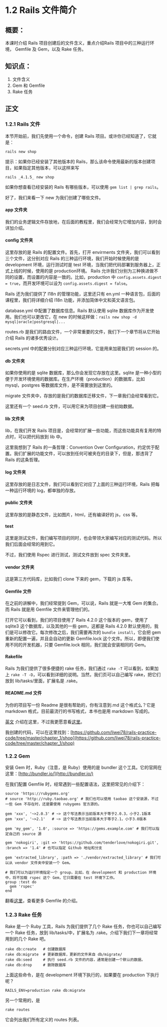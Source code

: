 # 1.2 Rails 文件简介

## 概要：

本课时介绍 Rails 项目创建后的文件含义，重点介绍Rails 项目中的三种运行环境， Gemfile 及 Gem，以及 Rake 任务。

## 知识点：

1. 文件含义
2. Gem 和 Gemfile
3. Rake 任务

## 正文

### 1.2.1 Rails 文件

本节开始前，我们先使用一个命令，创建 Rails 项目。或许你已经知道了，它就是：

```
rails new shop
```

提示：如果你已经安装了其他版本的 Rails，那么该命令使用最新的版本创建项目，如果指定其他版本，可以这样来写

```
rails _4.1.5_ new shop
```

如果你想查看已经安装的 Rails 有哪些版本，可以使用 `gem list | grep rails`。

好了，我们来看一下 new 为我们创建了哪些文件。

#### app 文件夹

我们的业务逻辑文件存放地，在后面的教程里，我们会经常为它增加内容，到时会详加介绍。

#### config 文件夹

这里存放的是 Rails 的配置文件。首先，打开 envirments 文件夹，我们可以看到三个文件，这分别对应 Rails 的三种运行环境，我们开始时候使用的是 development 环境，运行测试时是 test 环境，当我们把代码部署到服务器上，正式上线的时候，使用的是 production环境。 Rails 允许我们分别为三种换进做不同的设置，而设置的内容是一致的。比如，production 中 `config.assets.digest = true`，而开发环境可以设为 `config.assets.digest = false`。

Rails 还为我们提供了 I18n 的管理功能，这里还只有 en.yml 一种语言包，后面的课程里，我们将详细介绍 I18n 功能，并添加简体中文和英文语言包。

database.yml 中配置了数据库信息。Rails 默认使用 sqlite 数据库作为开发使用。我们也可以更改它，在 new 的时候这样做：`rails new shop -d mysql|oracle|postgresql|...`

routes.rb 是我们的路由文件，一个非常重要的文件，我们下一个章节将从它开始介绍 Rails 的诸多优秀设计。

secrets.yml 中的配置分别对应三种运行环境，它是用来加密我们的 session 的。

#### db 文件夹

如果你使用的是 sqlite 数据库，那么你会发现它存放在这里。sqlite 是一种小型的便于开发环境使用的数据库。在生产环境（production）的数据库，比如 mysql，postgres 等数据库文件，是不需要放到这里的。

migrate 文件夹中，存放的是我们的数据库迁移文件，下一章我们会经常看到它。

这里还有一个 seed.rb 文件，可以用它来为项目创建一些初始数据。

#### lib 文件夹

lib，在我们开发 Rails 项目是，会经常的扩展一些功能，而这些功能具有复用的特点时，可以把代码放到 lib 中。

这里我想到了 Rails 的一条哲理：Convention Over Configuration，约定优于配置。我们扩展的功能文件，可以放到任何可被夹在的目录下，但是，那违背了 Rails 的这条哲理。

#### log 文件夹

这里存放的是日志文件，我们可以看到它对应了上面的三种运行环境，Rails 把每一种运行环境的 log，都单独的存放。

#### public 文件夹

这里存放的是静态文件，比如图片，html，还有编译好的 js，css 等。

#### test

这里是测试文件，我们编写项目的同时，也会带领大家编写对应的测试代码。所以我们后面会经常的用到它。

不过，我们使用 Rspec 进行测试，测试文件放到 spec 文件夹里。

#### vendor 文件夹

这是第三方代码库，比如我们 clone 下来的 gem，下载的 js 库等。

#### Gemfile 文件

在之前的讲解中，我们经常提到 Gem，可以说，Rails 就是一大堆 Gem 的集合。而 Rails 就是用 Gemfile 文件来管理他们的。

打开它可以看到，我们的项目使用了 Rails 4.2.0 这个版本的 gem，使用了 sqlite3 这个数据库，以及其他的一些 gem，这都是 Rails 4.2.0 默认使用的，我们是可以修改它。每次修改之后，我们需要再次的 `bundle install`，它会把 gem 重新的配置一遍，并且会自动的更新 Gemfile.lock 这个文件。所以，即便我们使用不同的开发机器，只要 Gemfile.lock 相同，我们就会安装相同的 Gem。

#### Rakefile

Rails 为我们提供了很多便捷的 rake 任务，我们通过 `rake -T` 可以看到，如果加上 `rake -T -D`，可以看到详细的说明。当然，我们页可以自己编写 rake，把它们放到 lib/tasks/里面，扩展名是 .rake。

#### README.md 文件

为你的项目写一份 Readme 是很有帮助的，你有注意到.md 这个格式么？它是 markdown 格式，目前最流行的书写格式，本书也是用 markdown 写成的。

[英文](http://commonmark.org/) 介绍在这里，不过我更愿意看[这里](http://markdown.tw/)。

我创建的代码，可以在这里找到：[https://github.com/liwei78/rails-practice-code/tree/master/chapter_1/shop](https://github.com/liwei78/rails-practice-code/tree/master/chapter_1/shop)

### 1.2.2 Gem

安装 Gem 时，Ruby（注意，是 Ruby）使用的是 bundler 这个工具。它的官网在这里：[http://bundler.io/](http://bundler.io/)

在我们配置 Gemfile 时，经常遇到一些配置语法，这里把常见的介绍下：

```
source 'https://rubygems.org'
# source 'http://ruby.taobao.org' # 我们也可以使用 taobao 这个安装源，不过一些 Gem 不存在时，还是要使用 rubygems 官方源的。
```

```
gem 'xxx', '~>2.0.3' # ~> 这个写法表示当前版本大于等于2.0.3，小于2.1版本
gem 'xxx', '~>2.1'   # ~> 这个写法表示当前版本大于等于2.1，小于3.0版本
```

```
gem 'my_gem', '1.0', :source => 'https://gems.example.com' # 我们可以指定自己的 source 源
```

```
gem 'nokogiri', :git => 'https://github.com/tenderlove/nokogiri.git', :branch => '1.4' # 也可以指定 Github 地址和分支
```

```
gem 'extracted_library', :path => './vendor/extracted_library' # 我们可以从 vendor 文件夹中安装一个 Gem。
```

```
# 我们可以为运行环境指定一个 group，比如，在 development 和 production 环境中，将不加载 rspec 这个 Gem，它只需要在 test 环境下工作。
group :test do
  gem 'rspec'
end
```

翻看[这里](http://bundler.io/gemfile.html)，查看更多 Gemfile 的介绍。


### 1.2.3 Rake 任务

Rake 是一个 Ruby 工具，Rails 为我们提供了几个 Rake 任务，你也可以自己编写一个 Rake 任务，放到 lib/tasks/中，扩展名为 .rake。介绍下我们下一章将经常用到的几个 Rake 吧。

```
rake db:create   # 创建数据库
rake db:migrate  # 更新数据库，更新的文件来自 db/migrate/
rake db:seed     # 执行 seed.rb 文件的内容，通常是创建一个默认的数据。
rake db:drop     # 删除数据库
```

上面这些命令，是在 development 环境下执行的，如果要在 production 下执行呢？

```
RAILS_ENV=production rake db:migrate
```
另一个常用的，是

```
rake routes
```

它会列出我们所有定义的 routes 列表。





